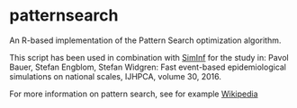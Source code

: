 # patternsearch
An R-based implementation of the Pattern Search optimization algorithm.

This script has been used in combination with [SimInf](https://github.com/stewid/SimInf) for the study in:
Pavol Bauer, Stefan Engblom, Stefan Widgren: Fast event-based epidemiological simulations on national scales, IJHPCA, volume 30, 2016.

For more information on pattern search, see for example [Wikipedia](https://en.wikipedia.org/wiki/Pattern_search_%28optimization%29)
